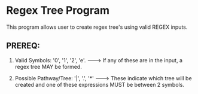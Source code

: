 # Regex Tree Program 

This program allows user to create regex tree's using valid REGEX inputs. 

  ## PREREQ:
1. Valid Symbols:
	'0', '1', '2', 'e'.  ---> If any of these are in the input, a regex tree MAY be formed. 

2. Possible Pathway/Tree:
	'|', '.', '*'  ---> These indicate which tree will be created and one of these expressions MUST be between 2 symbols. 	